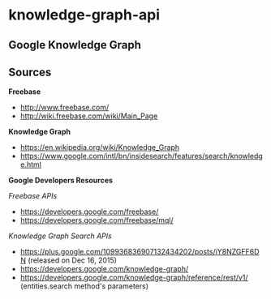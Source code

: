 # knowledge-graph-api

## Google Knowledge Graph


## Sources

**Freebase**
- http://www.freebase.com/
- http://wiki.freebase.com/wiki/Main_Page

**Knowledge Graph**
- https://en.wikipedia.org/wiki/Knowledge_Graph
- https://www.google.com/intl/bn/insidesearch/features/search/knowledge.html

**Google Developers Resources**

*Freebase APIs*
- https://developers.google.com/freebase/
- https://developers.google.com/freebase/mql/

*Knowledge Graph Search APIs*
- https://plus.google.com/109936836907132434202/posts/iY8NZGFF6DN (released on Dec 16, 2015)
- https://developers.google.com/knowledge-graph/
- https://developers.google.com/knowledge-graph/reference/rest/v1/ (entities.search method's parameters)
